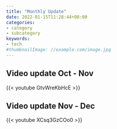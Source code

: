 ```yaml
---
title: "Monthly Update"
date: 2022-01-15T11:28:44+08:00
categories:
- category
- subcategory
keywords:
- tech
#thumbnailImage: //example.com/image.jpg
---
```

## Video update Oct - Nov

{{< youtube GtvWreKbHcE >}}

## Video update Nov - Dec

{{< youtube XCsq3GzCOo0 >}}
